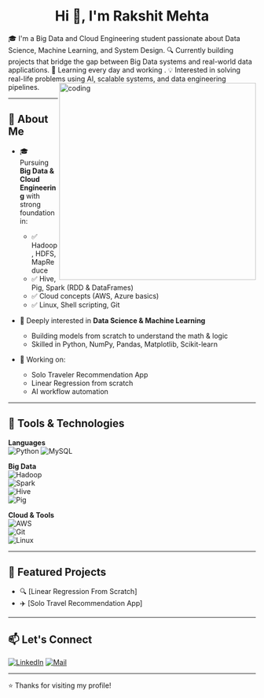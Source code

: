 

<h1 align="center">Hi 👋, I'm Rakshit Mehta</h1>
🎓 I'm a Big Data and Cloud Engineering student passionate about Data Science, Machine Learning, and System Design.  
🔍 Currently building projects that bridge the gap between Big Data systems and real-world data applications.  
🌱 Learning every day and working .  
💡 Interested in solving real-life problems using AI, scalable systems, and data engineering pipelines.

<img align="right" alt="coding" width="400" src="https://cdn.dribbble.com/users/1162077/screenshots/3848914/media/7ed7d5ca074b48b328150e5a231e8d1f.gif">

---

## 🚀 About Me

- 🎓 Pursuing **Big Data & Cloud Engineering** with strong foundation in:
  - ✅ Hadoop, HDFS, MapReduce
  - ✅ Hive, Pig, Spark (RDD & DataFrames)
  - ✅ Cloud concepts (AWS, Azure basics)
  - ✅ Linux, Shell scripting, Git

- 🤖 Deeply interested in **Data Science & Machine Learning**
  - Building models from scratch to understand the math & logic
  - Skilled in Python, NumPy, Pandas, Matplotlib, Scikit-learn


- 🔭 Working on:
  - Solo Traveler Recommendation App 
  - Linear Regression from scratch
  - AI workflow automation
---

## 🔧 Tools & Technologies

**Languages**  
![Python](https://img.shields.io/badge/Python-3776AB?style=for-the-badge&logo=python&logoColor=white)
![MySQL](https://img.shields.io/badge/MySQL-4479A1?style=for-the-badge&logo=mysql&logoColor=white)

**Big Data**  
![Hadoop](https://img.shields.io/badge/Hadoop-66ccff?style=for-the-badge&logo=apachehadoop&logoColor=black)  
![Spark](https://img.shields.io/badge/Spark-FF9900?style=for-the-badge&logo=apachespark&logoColor=white)  
![Hive](https://img.shields.io/badge/Hive-FFC107?style=for-the-badge)  
![Pig](https://img.shields.io/badge/Pig-FFCC00?style=for-the-badge)  

**Cloud & Tools**  
![AWS](https://img.shields.io/badge/AWS-232F3E?style=for-the-badge&logo=amazon-aws&logoColor=white)  
![Git](https://img.shields.io/badge/Git-F05032?style=for-the-badge&logo=git&logoColor=white)  
![Linux](https://img.shields.io/badge/Linux-FCC624?style=for-the-badge&logo=linux&logoColor=black)

---


## 🌟 Featured Projects

- 🔍 [Linear Regression From Scratch]
- ✈️ [Solo Travel Recommendation App]


---

## 📫 Let's Connect

[![LinkedIn](https://img.shields.io/badge/LinkedIn-blue?logo=linkedin&style=for-the-badge)](https://www.linkedin.com/in/rakshit-mehta-15a240202)
[![Mail](https://img.shields.io/badge/Email-grey?logo=gmail&style=for-the-badge)](mailto:rakshitm083@gmail.com)

---

⭐️ Thanks for visiting my profile!

